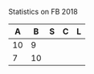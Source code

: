 Statistics on FB 2018

| A | B | S | C | L |
| ------------- | ------------- | ------------- | ------------- | ------------- |
| 10  | 9  | | | |
| 7  | 10 | | | |
